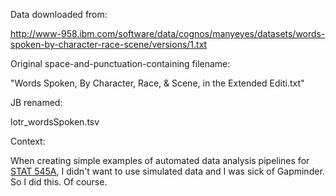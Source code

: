 Data downloaded from:

<http://www-958.ibm.com/software/data/cognos/manyeyes/datasets/words-spoken-by-character-race-scene/versions/1.txt>

Original space-and-punctuation-containing filename:

"Words Spoken, By Character, Race, & Scene, in the Extended Editi.txt"

JB renamed:

lotr_wordsSpoken.tsv

Context:

When creating simple examples of automated data analysis pipelines for [STAT 545A](https://github.com/jennybc/STAT545A), I didn't want to use simulated data and I was sick of Gapminder. So I did this. Of course.
